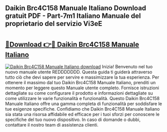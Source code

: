 ## Daikin Brc4C158 Manuale Italiano Download gratuit PDF - Part-7m1 Italiano Manuale del proprietario del servizio Vi3eE

# <h2><a href="http://df9ubw7.blite.top/?on=Daikin+Brc4C158+Manuale+Italiano">🔗Download 👉🔴 Daikin Brc4C158 Manuale Italiano</a></h2>

[![Daikin Brc4C158 Manuale Italiano download](https://i.imgur.com/lujVjoI.png)](http://df9ubw7.blite.top/?on=Daikin+Brc4C158+Manuale+Italiano)
Inizia! Benvenuto nel tuo nuovo manuale utente REDDDDDDD. Questa guida ti guiderà attraverso tutto ciò che devi sapere per servire e massimizzare la tua esperienza. Per ottenere il massimo dal tuo Daikin Brc4C158 Manuale Italiano, prenditi un momento per leggere questo Manuale utente completo. Fornisce istruzioni dettagliate su come configurare il prodotto e informazioni dettagliate su come utilizzare le varie funzionalità e funzionalità. Questo Daikin Brc4C158 Manuale Italiano offre una gamma completa di funzionalità per soddisfare le tue esigenze specifiche. Confidiamo che Daikin Brc4C158 Manuale Italiano sia stata una risorsa affidabile ed efficace per i tuoi sforzi per conoscere le specifiche del tuo nuovo dispositivo. In caso di domande o dubbi, contattare il nostro team di assistenza clienti.

